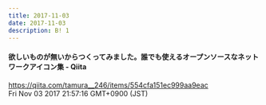 ```yaml
---
title: 2017-11-03
date: 2017-11-03
description: B! 1
---
```


#### 欲しいものが無いからつくってみました。誰でも使えるオープンソースなネットワークアイコン集 - Qiita
https://qiita.com/tamura__246/items/554cfa151ec999aa9eac<br>
Fri Nov 03 2017 21:57:16 GMT+0900 (JST)<br>


